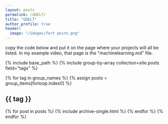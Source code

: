 ```yaml
---
layout: posts
permalink: /GDELT/
title: "GDELT"
author_profile: true
header:
  image: "/images/fort point.png"
---
```


copy the code below and put it on the page where your projects will all be listed.
In my example video, that page is the "machinelearning.md" file.


{% include base_path %}
{% include group-by-array collection=site.posts field="tags" %}

{% for tag in group_names %}
  {% assign posts = group_items[forloop.index0] %}
  <h2 id="{{ tag | slugify }}" class="archive__subtitle">{{ tag }}</h2>
  {% for post in posts %}
    {% include archive-single.html %}
  {% endfor %}
{% endfor %}
